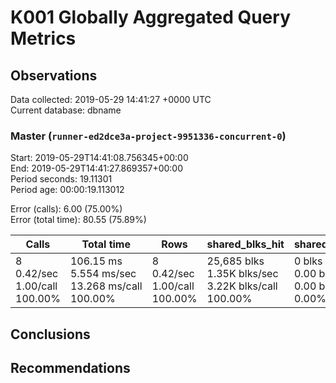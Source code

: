 # K001 Globally Aggregated Query Metrics

## Observations ##
Data collected: 2019-05-29 14:41:27 +0000 UTC  
Current database: dbname  



### Master (`runner-ed2dce3a-project-9951336-concurrent-0`) ###
Start: 2019-05-29T14:41:08.756345+00:00  
End: 2019-05-29T14:41:27.869357+00:00  
Period seconds: 19.11301  
Period age: 00:00:19.113012  

Error (calls): 6.00 (75.00%)  
Error (total time): 80.55 (75.89%)

| Calls | Total&nbsp;time | Rows | shared_blks_hit | shared_blks_read | shared_blks_dirtied | shared_blks_written | blk_read_time | blk_write_time | kcache_reads | kcache_writes | kcache_user_time_ms | kcache_system_time |
|-------|------------|------|-----------------|------------------|---------------------|---------------------|---------------|----------------|--------------|---------------|---------------------|--------------------|
|8<br/>0.42/sec<br/>1.00/call<br/>100.00% |106.15&nbsp;ms<br/>5.554&nbsp;ms/sec<br/>13.268&nbsp;ms/call<br/>100.00% |8<br/>0.42/sec<br/>1.00/call<br/>100.00% |25,685&nbsp;blks<br/>1.35K&nbsp;blks/sec<br/>3.22K&nbsp;blks/call<br/>100.00% |0&nbsp;blks<br/>0.00&nbsp;blks/sec<br/>0.00&nbsp;blks/call<br/>0.00% |0&nbsp;blks<br/>0.00&nbsp;blks/sec<br/>0.00&nbsp;blks/call<br/>0.00% |0&nbsp;blks<br/>0.00&nbsp;blks/sec<br/>0.00&nbsp;blks/call<br/>0.00% |0.00&nbsp;ms<br/>0.000&nbsp;ms/sec<br/>0.000&nbsp;ms/call<br/>0.00% |0.00&nbsp;ms<br/>0.000&nbsp;ms/sec<br/>0.000&nbsp;ms/call<br/>0.00% |0.00&nbsp;bytes<br/>0.00&nbsp;bytes/sec<br/>0.00&nbsp;bytes/call<br/>0.00% |0.00&nbsp;bytes<br/>0.00&nbsp;bytes/sec<br/>0.00&nbsp;bytes/call<br/>0.00% |0.00&nbsp;ms<br/>0.000&nbsp;ms/sec<br/>0.000&nbsp;ms/call<br/>0.00% |0.00&nbsp;ms<br/>0.000&nbsp;ms/sec<br/>0.000&nbsp;ms/call<br/>0.00%|





## Conclusions ##


## Recommendations ##

